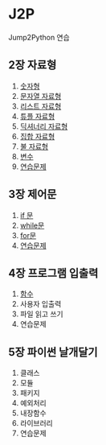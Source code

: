 # J2P
Jump2Python 연습  


## 2장 자료형
1. [숫자형](https://github.com/wldsbs/J2P/blob/main/ch02/ch02_1.ipynb)
2. [문자열 자료형](https://github.com/wldsbs/J2P/blob/main/ch02/ch02_2.ipynb)  
3. [리스트 자료형](https://github.com/wldsbs/J2P/blob/main/ch02/ch02_3.ipynb)  
4. [튜플 자료형](https://github.com/wldsbs/J2P/blob/main/ch02/ch02_4.ipynb)  
5. [딕셔너리 자료형](https://github.com/wldsbs/J2P/blob/main/ch02/ch02_5.ipynb)  
6. [집합 자료형](https://github.com/wldsbs/J2P/blob/main/ch02/ch02_6.ipynb)  
7. [불 자료형](https://github.com/wldsbs/J2P/blob/main/ch02/ch02_7.ipynb)  
8. [변수](https://github.com/wldsbs/J2P/blob/main/ch02/ch02_8.ipynb)  
9. [연습문제](https://github.com/wldsbs/J2P/blob/main/ch02/ch02_practice.ipynb)  

## 3장 제어문
1. [if 문](https://github.com/wldsbs/J2P/blob/main/ch03/ch03_1.ipynb)  
2. [while문](https://github.com/wldsbs/J2P/blob/main/ch03/ch03_2.ipynb)  
3. [for문](https://github.com/wldsbs/J2P/blob/main/ch03/ch03_3.ipynb)  
4. [연습문제](https://github.com/wldsbs/J2P/blob/main/ch03/ch03_practice.ipynb)   

## 4장 프로그램 입출력
1. [함수](https://github.com/wldsbs/J2P/blob/main/ch04/ch04_1.ipynb)  
2. 사용자 입출력  
3. 파일 읽고 쓰기  
4. 연습문제  

## 5장 파이썬 날개달기 
1. 클래스  
2. 모듈  
3. 패키지  
4. 예외처리  
5. 내장함수  
6. 라이브러리  
7. 연습문제  
